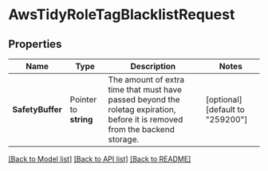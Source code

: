 # AwsTidyRoleTagBlacklistRequest


## Properties

Name | Type | Description | Notes
------------ | ------------- | ------------- | -------------
**SafetyBuffer** | Pointer to **string** | The amount of extra time that must have passed beyond the roletag expiration, before it is removed from the backend storage. | [optional] [default to "259200"]





[[Back to Model list]](../README.md#documentation-for-models) [[Back to API list]](../README.md#documentation-for-api-endpoints) [[Back to README]](../README.md)


